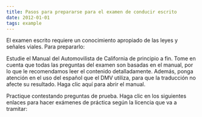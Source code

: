 ```yaml
---
title: Pasos para prepararse para el examen de conducir escrito
date: 2012-01-01
tags: example
---
```


El examen escrito requiere un conocimiento apropiado de las leyes y señales viales. Para prepararlo:

Estudie el Manual del Automovilista de California de principio a fin. Tome en cuenta que todas las preguntas del examen son basadas en el manual, por lo que le recomendamos leer el contenido detalladamente. Además, ponga atención en el uso del español que el DMV utiliza, para que la traducción no afecte su resultado. Haga clic aquí para abrir el manual.

Practique contestando preguntas de prueba. Haga clic en los siguientes enlaces para hacer exámenes de práctica según la licencia que va a tramitar:
